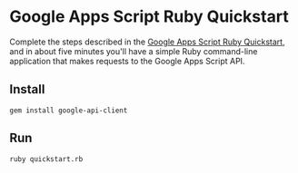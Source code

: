 # Google Apps Script Ruby Quickstart

Complete the steps described in the [Google Apps Script Ruby Quickstart](https://developers.google.com/apps-script/api/quickstart/ruby), and in about five minutes you'll have a simple Ruby command-line application that makes requests to the Google Apps Script API.

## Install

`gem install google-api-client`

## Run

`ruby quickstart.rb`
